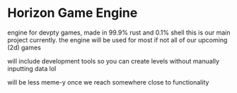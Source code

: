 # Horizon Game Engine
engine for devpty games, made in 99.9% rust and 0.1% shell
this is our main project currently. the engine will be used for most if not all of our upcoming (2d) games

will include development tools so you can create levels without manually inputting data lol

will be less meme-y once we reach somewhere close to functionality
